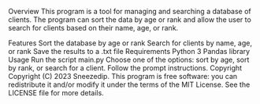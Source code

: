 Overview
This program is a tool for managing and searching a database of clients. The program can sort the data by age or rank and allow the user to search for clients based on their name, age, or rank.

Features
Sort the database by age or rank
Search for clients by name, age, or rank
Save the results to a .txt file
Requirements
Python 3
Pandas library
Usage
Run the script main.py
Choose one of the options: sort by age, sort by rank, or search for a client.
Follow the prompt instructions.
Copyright
Copyright (C) 2023 Sneezedip. This program is free software: you can redistribute it and/or modify it under the terms of the MIT License. See the LICENSE file for more details.
